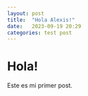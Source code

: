 ```yaml
---
layout: post
title:  "Hola Alexis!"
date:   2023-09-19 20:29 
categories: test post
---
```


# Hola!

Este es mi primer post.